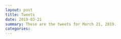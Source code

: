 ```yaml
---
layout: post
title: Tweets
date: 2019-03-21
summary: These are the tweets for March 21, 2019.
categories:
---
```


